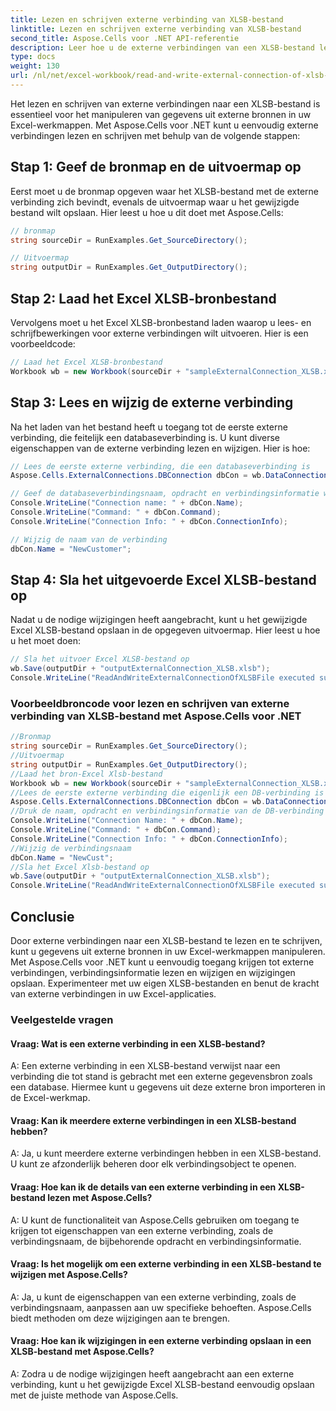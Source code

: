 ```yaml
---
title: Lezen en schrijven externe verbinding van XLSB-bestand
linktitle: Lezen en schrijven externe verbinding van XLSB-bestand
second_title: Aspose.Cells voor .NET API-referentie
description: Leer hoe u de externe verbindingen van een XLSB-bestand leest en wijzigt met Aspose.Cells voor .NET.
type: docs
weight: 130
url: /nl/net/excel-workbook/read-and-write-external-connection-of-xlsb-file/
---
```

Het lezen en schrijven van externe verbindingen naar een XLSB-bestand is essentieel voor het manipuleren van gegevens uit externe bronnen in uw Excel-werkmappen. Met Aspose.Cells voor .NET kunt u eenvoudig externe verbindingen lezen en schrijven met behulp van de volgende stappen:

## Stap 1: Geef de bronmap en de uitvoermap op

Eerst moet u de bronmap opgeven waar het XLSB-bestand met de externe verbinding zich bevindt, evenals de uitvoermap waar u het gewijzigde bestand wilt opslaan. Hier leest u hoe u dit doet met Aspose.Cells:

```csharp
// bronmap
string sourceDir = RunExamples.Get_SourceDirectory();

// Uitvoermap
string outputDir = RunExamples.Get_OutputDirectory();
```

## Stap 2: Laad het Excel XLSB-bronbestand

Vervolgens moet u het Excel XLSB-bronbestand laden waarop u lees- en schrijfbewerkingen voor externe verbindingen wilt uitvoeren. Hier is een voorbeeldcode:

```csharp
// Laad het Excel XLSB-bronbestand
Workbook wb = new Workbook(sourceDir + "sampleExternalConnection_XLSB.xlsb");
```

## Stap 3: Lees en wijzig de externe verbinding

Na het laden van het bestand heeft u toegang tot de eerste externe verbinding, die feitelijk een databaseverbinding is. U kunt diverse eigenschappen van de externe verbinding lezen en wijzigen. Hier is hoe:

```csharp
// Lees de eerste externe verbinding, die een databaseverbinding is
Aspose.Cells.ExternalConnections.DBConnection dbCon = wb.DataConnections[0] as Aspose.Cells.ExternalConnections.DBConnection;

// Geef de databaseverbindingsnaam, opdracht en verbindingsinformatie weer
Console.WriteLine("Connection name: " + dbCon.Name);
Console.WriteLine("Command: " + dbCon.Command);
Console.WriteLine("Connection Info: " + dbCon.ConnectionInfo);

// Wijzig de naam van de verbinding
dbCon.Name = "NewCustomer";
```

## Stap 4: Sla het uitgevoerde Excel XLSB-bestand op

Nadat u de nodige wijzigingen heeft aangebracht, kunt u het gewijzigde Excel XLSB-bestand opslaan in de opgegeven uitvoermap. Hier leest u hoe u het moet doen:

```csharp
// Sla het uitvoer Excel XLSB-bestand op
wb.Save(outputDir + "outputExternalConnection_XLSB.xlsb");
Console.WriteLine("ReadAndWriteExternalConnectionOfXLSBFile executed successfully.\r\n");
```

### Voorbeeldbroncode voor lezen en schrijven van externe verbinding van XLSB-bestand met Aspose.Cells voor .NET 
```csharp
//Bronmap
string sourceDir = RunExamples.Get_SourceDirectory();
//Uitvoermap
string outputDir = RunExamples.Get_OutputDirectory();
//Laad het bron-Excel Xlsb-bestand
Workbook wb = new Workbook(sourceDir + "sampleExternalConnection_XLSB.xlsb");
//Lees de eerste externe verbinding die eigenlijk een DB-verbinding is
Aspose.Cells.ExternalConnections.DBConnection dbCon = wb.DataConnections[0] as Aspose.Cells.ExternalConnections.DBConnection;
//Druk de naam, opdracht en verbindingsinformatie van de DB-verbinding af
Console.WriteLine("Connection Name: " + dbCon.Name);
Console.WriteLine("Command: " + dbCon.Command);
Console.WriteLine("Connection Info: " + dbCon.ConnectionInfo);
//Wijzig de verbindingsnaam
dbCon.Name = "NewCust";
//Sla het Excel Xlsb-bestand op
wb.Save(outputDir + "outputExternalConnection_XLSB.xlsb");
Console.WriteLine("ReadAndWriteExternalConnectionOfXLSBFile executed successfully.\r\n");
```

## Conclusie

Door externe verbindingen naar een XLSB-bestand te lezen en te schrijven, kunt u gegevens uit externe bronnen in uw Excel-werkmappen manipuleren. Met Aspose.Cells voor .NET kunt u eenvoudig toegang krijgen tot externe verbindingen, verbindingsinformatie lezen en wijzigen en wijzigingen opslaan. Experimenteer met uw eigen XLSB-bestanden en benut de kracht van externe verbindingen in uw Excel-applicaties.

### Veelgestelde vragen

#### Vraag: Wat is een externe verbinding in een XLSB-bestand?
    
A: Een externe verbinding in een XLSB-bestand verwijst naar een verbinding die tot stand is gebracht met een externe gegevensbron zoals een database. Hiermee kunt u gegevens uit deze externe bron importeren in de Excel-werkmap.

#### Vraag: Kan ik meerdere externe verbindingen in een XLSB-bestand hebben?
     
A: Ja, u kunt meerdere externe verbindingen hebben in een XLSB-bestand. U kunt ze afzonderlijk beheren door elk verbindingsobject te openen.

#### Vraag: Hoe kan ik de details van een externe verbinding in een XLSB-bestand lezen met Aspose.Cells?
     
A: U kunt de functionaliteit van Aspose.Cells gebruiken om toegang te krijgen tot eigenschappen van een externe verbinding, zoals de verbindingsnaam, de bijbehorende opdracht en verbindingsinformatie.

#### Vraag: Is het mogelijk om een externe verbinding in een XLSB-bestand te wijzigen met Aspose.Cells?
     
A: Ja, u kunt de eigenschappen van een externe verbinding, zoals de verbindingsnaam, aanpassen aan uw specifieke behoeften. Aspose.Cells biedt methoden om deze wijzigingen aan te brengen.

#### Vraag: Hoe kan ik wijzigingen in een externe verbinding opslaan in een XLSB-bestand met Aspose.Cells?
     
A: Zodra u de nodige wijzigingen heeft aangebracht aan een externe verbinding, kunt u het gewijzigde Excel XLSB-bestand eenvoudig opslaan met de juiste methode van Aspose.Cells.